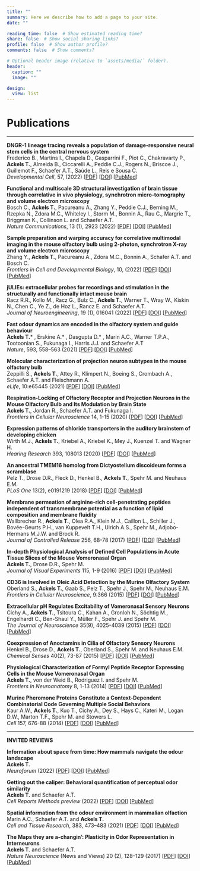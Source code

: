 ```yaml
---
title: ""
summary: Here we describe how to add a page to your site.
date: ""

reading_time: false  # Show estimated reading time?
share: false  # Show social sharing links?
profile: false  # Show author profile?
comments: false  # Show comments?

# Optional header image (relative to `assets/media/` folder).
header:
  caption: ""
  image: ""

design:
  view: list 
---
```


# Publications  

---  

**DNGR-1 lineage tracing reveals a population of damage-responsive neural stem cells in the central nervous system**  
Frederico B., Martins I., Chapela D., Gasparrini F., Piot C., Chakravarty P., **Ackels T.**, Almeida B., Ciccarelli A., Peddie C.J., Rogers N., Briscoe J., Guillemot F., Schaefer A.T., Saúde L., Reis e Sousa C.  
*Developmental Cell*, 57, (2022) [[PDF](https://ackelslab.com/uploads/pdf/Frederico_et_al_DevCell_2022.pdf)] [[DOI](https://doi.org/10.1016/j.devcel.2022.07.012)] [[PubMed](https://pubmed.ncbi.nlm.nih.gov/35998585/)]

**Functional and multiscale 3D structural investigation of brain tissue through correlative in vivo physiology, synchrotron micro-tomography and volume electron microscopy**  
Bosch C., **Ackels T.**, Pacureanu A., Zhang Y., Peddie C.J., Berning M., Rzepka N., Zdora M.C., Whiteley I., Storm M., Bonnin A., Rau C., Margrie T., Briggman K., Collinson L. and Schaefer A.T.  
*Nature Communications*, 13 (1), 2923 (2022)  [[PDF](https://ackelslab.com/uploads/pdf/Bosch_et_al_Nat_Comms_2022.pdf)] [[DOI](https://doi.org/10.1038/s41467-022-30199-6)] [[PubMed](https://pubmed.ncbi.nlm.nih.gov/35614048/)]

**Sample preparation and warping accuracy for correlative multimodal imaging in the mouse olfactory bulb using 2-photon, synchrotron X-ray and volume electron microscopy**  
Zhang Y., **Ackels T.**, Pacureanu A., Zdora M.C., Bonnin A., Schafer A.T. and Bosch C.  
*Frontiers in Cell and Developmental Biology*, 10, (2022)   [[PDF](https://ackelslab.com/uploads/pdf/Zhang_et_al_Front_CDB_2022.pdf)] [[DOI](https://doi.org/10.3389/fcell.2022.880696)] [[PubMed](https://pubmed.ncbi.nlm.nih.gov/35756997/)]

**jULIEs: extracellular probes for recordings and stimulation in the structurally and functionally intact mouse brain**  
Racz R.R., Kollo M., Racz G., Bulz C., **Ackels T.**, Warner T., Wray W., Kiskin N., Chen C., Ye Z., de Hoz L., Rancz E. and Schaefer A.T.  
*Journal of Neuroengineering*, 19 (1), 016041 (2022)  [[PDF](https://ackelslab.com/uploads/pdf/Racz_et_al_JNeuralEng_2022.pdf)] [[DOI](https://doi.org/10.1088/1741-2552/ac514f)] [[PubMed](https://pubmed.ncbi.nlm.nih.gov/35108701/)]

**Fast odour dynamics are encoded in the olfactory system and guide behaviour**  
**Ackels T.*** , Erskine A.* , Dasgupta D.* , Marin A.C., Warner T.P.A., Tootoonian S., Fukunaga I., Harris J.J. and Schaefer A.T  
*Nature*, 593, 558–563 (2021) [[PDF](https://ackelslab.com/uploads/pdf/Ackels_et_al_2021_Nature.pdf)] [[DOI](https://doi.org/10.1038/s41586-021-03514-2)] [[PubMed](https://pubmed.ncbi.nlm.nih.gov/33953395/)]

**Molecular characterization of projection neuron subtypes in the mouse olfactory bulb**  
Zeppilli S., **Ackels T.**, Attey R., Klimpert N., Boeing S., Crombach A., Schaefer A.T. and Fleischmann A.  
*eLife*, 10:e65445 (2021)  [[PDF](https://ackelslab.com/uploads/pdf/Zeppilli_et_al_elife_2021.pdf)] [[DOI](http://doi.org/10.7554/eLife.65445)] [[PubMed](https://pubmed.ncbi.nlm.nih.gov/34292150/)]

**Respiration-Locking of Olfactory Receptor and Projection Neurons in the Mouse Olfactory Bulb and Its Modulation by Brain State**  
**Ackels T.**, Jordan R., Schaefer A.T. and Fukunaga I.  
*Frontiers in Cellular Neuroscience* 14, 1-15 (2020)  [[PDF](https://ackelslab.com/uploads/pdf/Ackels_et_al_Front_CellNeur_2020.pdf)] [[DOI](https://doi.org/10.3389/fncel.2020.00220)] [[PubMed](https://pubmed.ncbi.nlm.nih.gov/32765224/)]

**Expression patterns of chloride transporters in the auditory brainstem of developing chicken**  
Wirth M.J., **Ackels T.**, Kriebel A., Kriebel K., Mey J., Kuenzel T. and Wagner H.  
*Hearing Research* 393, 108013 (2020)  [[PDF](https://ackelslab.com/uploads/pdf/Wirth_et_al_HearRes_2020.pdf)] [[DOI](http://doi.org/10.1016/j.heares.2020.108013)] [[PubMed](https://pubmed.ncbi.nlm.nih.gov/32554128/)]

**An ancestral TMEM16 homolog from Dictyostelium discoideum forms a scramblase**  
Pelz T., Drose D.R., Fleck D., Henkel B., **Ackels T.**, Spehr M. and Neuhaus E.M.  
*PLoS One* 13(2), e0191219 (2018)  [[PDF](https://ackelslab.com/uploads/pdf/Pelz_et_al_PONE_2018.pdf)] [[DOI](http://doi.org/10.1371/journal.pone.0191219)] [[PubMed](https://pubmed.ncbi.nlm.nih.gov/29444117/)]

**Membrane permeation of arginine-rich cell-penetrating peptides independent of transmembrane potential as a function of lipid composition and membrane fluidity**  
Wallbrecher R., **Ackels T.**, Olea R.A., Klein M.J., Caillon L., Schiller J., Bovée-Geurts P.H., van Kuppevelt T.H., Ulrich A.S., Spehr M., Adjobo-Hermans M.J.W. and Brock R.  
*Journal of Controlled Release* 256, 68-78 (2017) [[PDF](https://ackelslab.com/uploads/pdf/Wallbrecher_et_al_JContrRel_2017.pdf)] [[DOI](http://doi.org/10.1016/j.jconrel.2017.04.013)] [[PubMed](https://pubmed.ncbi.nlm.nih.gov/28411183/)]
  
**In-depth Physiological Analysis of Defined Cell Populations in Acute Tissue Slices of the Mouse Vomeronasal Organ**  
**Ackels T.**, Drose D.R., Spehr M.  
*Journal of Visual Experiments* 115, 1-9 (2016)  [[PDF](https://ackelslab.com/uploads/pdf/Ackels_et_al_jOVE_2014.pdf)] [[DOI](http://doi.org/10.3791/54517)] [[PubMed](https://pubmed.ncbi.nlm.nih.gov/27684435/)]

**CD36 is Involved in Oleic Acid Detection by the Murine Olfactory System**  
Oberland S., **Ackels T.**, Gaab S., Pelz T., Spehr J., Spehr M., Neuhaus E.M.  
*Frontiers in Cellular Neuroscience*, 9:366 (2015)  [[PDF](https://ackelslab.com/uploads/pdf/Oberland_et_al_Front_CellN_2015.pdf)] [[DOI](http://doi.org/10.3389/fncel.2015.00366)] [[PubMed](https://pubmed.ncbi.nlm.nih.gov/26441537/)]

**Extracellular pH Regulates Excitability of Vomeronasal Sensory Neurons**  
Cichy A., **Ackels T.**, Tsitoura C., Kahan A., Gronloh N., Söchtig M., Engelhardt C., Ben-Shaul Y., Müller F., Spehr J. and Spehr M.  
*The Journal of Neuroscience* 35(9), 4025-4039 (2015)  [[PDF](https://ackelslab.com/uploads/pdf/Cichy_et_al_JNeurosci_2015.pdf)] [[DOI](http://doi.org/10.1523/jneurosci.2593-14.2015)] [[PubMed](https://pubmed.ncbi.nlm.nih.gov/25740530/)]

**Coexpression of Anoctamins in Cilia of Olfactory Sensory Neurons**  
Henkel B., Drose D., **Ackels T.**, Oberland S., Spehr M. and Neuhaus E.M.  
*Chemical Senses* 40(2), 73-87 (2015)  [[PDF](https://ackelslab.com/uploads/pdf/Henkel_et_al_ChemSens_2014.pdf)] [[DOI](https://doi.org/10.1093/chemse/bju061)] [[PubMed](https://pubmed.ncbi.nlm.nih.gov/25500808/)]

**Physiological Characterization of Formyl Peptide Receptor Expressing Cells in the Mouse Vomeronasal Organ**  
**Ackels T.**, von der Weid B., Rodriguez I. and Spehr M.  
*Frontiers in Neuroanatomy* 8, 1-13 (2014)  [[PDF](https://ackelslab.com/uploads/pdf/Ackels_et_al_Front_NeurAnat_2014.pdf)] [[DOI](http://doi.org/10.3389/fnana.2014.00134)] [[PubMed](https://pubmed.ncbi.nlm.nih.gov/25484858/)]

**Murine Pheromone Proteins Constitute a Context-Dependent Combinatorial Code Governing Multiple Social Behaviors**  
Kaur A.W., **Ackels T.**, Kuo T., Cichy A., Dey S., Hays C., Kateri M., Logan D.W., Marton T.F., Spehr M. and Stowers L.  
*Cell* 157, 676-88 (2014)  [[PDF](https://ackelslab.com/uploads/pdf/Kaur_et_al_Cell_2014.pdf)] [[DOI](http://doi.org/10.1016/j.cell.2014.02.025)] [[PubMed](https://pubmed.ncbi.nlm.nih.gov/24766811/)]

---

**INVITED REVIEWS**  

**Information about space from time: How mammals navigate the odour landscape**  
**Ackels T.**  
*Neuroforum* (2022)  [[PDF](https://ackelslab.com/uploads/pdf/Ackels_Neuroforum_2022.pdf)] [[DOI](https://doi.org/10.1515/nf-2022-0006)] [[PubMed](https://www.researchgate.net/publication/361307039_Information_about_space_from_time_how_mammals_navigate_the_odour_landscape)]  

**Getting out the caliper: Behavioral quantification of perceptual odor similarity**  
**Ackels T.** and Schaefer A.T.  
*Cell Reports Methods preview* (2022)  [[PDF](https://ackelslab.com/uploads/pdf/Ackels_Schaefer_CellRepMethods_2022.pdf)] [[DOI](https://doi.org/10.1016/j.crmeth.2022.100240)] [[PubMed](https://pubmed.ncbi.nlm.nih.gov/35784647/)]  

**Spatial information from the odour environment in mammalian olfaction**  
Marin A.C., Schaefer A.T. and **Ackels T.**  
*Cell and Tissue Research*, 383, 473–483 (2021)  [[PDF](https://ackelslab.com/uploads/pdf/Marin_et_al_CTR_2021.pdf)] [[DOI](https://doi.org/10.1007/s00441-020-03395-3)] [[PubMed](https://pubmed.ncbi.nlm.nih.gov/33515294/)] 

**The Maps they are a-changin’: Plasticity in Odor Representation in Interneurons**  
**Ackels T.** and Schaefer A.T.  
*Nature Neuroscience* (News and Views) 20 (2), 128–129 (2017)  [[PDF](https://ackelslab.com/uploads/pdf/Ackels_Schaefer_NatNeur_2017.pdf)] [[DOI](http://doi.org/10.1038/nn.4484)] [[PubMed](https://pubmed.ncbi.nlm.nih.gov/28127039/)] 
